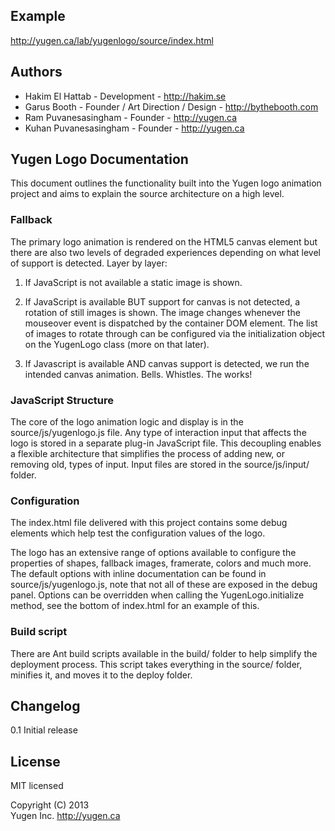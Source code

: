 ## Example
<http://yugen.ca/lab/yugenlogo/source/index.html>


## Authors
- Hakim El Hattab - Development - <http://hakim.se>
- Garus Booth - Founder / Art Direction / Design - <http://bythebooth.com>
- Ram Puvanesasingham - Founder -  <http://yugen.ca>
- Kuhan Puvanesasingham - Founder - <http://yugen.ca>


## Yugen Logo Documentation

This document outlines the functionality built into the Yugen logo animation project and aims to explain the source architecture on a high level.


### Fallback
The primary logo animation is rendered on the HTML5 canvas element but there are also two levels of degraded experiences depending on what level of support is detected. Layer by layer:


1. If JavaScript is not available a static image is shown.

2. If JavaScript is available BUT support for canvas is not detected, a rotation of still images is shown. The image changes whenever the mouseover event is dispatched by the container DOM element. The list of images to rotate through can be configured via the initialization object on the YugenLogo class (more on that later).

3. If Javascript is available AND canvas support is detected, we run the intended canvas animation. Bells. Whistles. The works!


### JavaScript Structure
The core of the logo animation logic and display is in the source/js/yugenlogo.js file. Any type of interaction input that affects the logo is stored in a separate plug-in JavaScript file. This decoupling enables a flexible architecture that simplifies the process of adding new, or removing old, types of input. Input files are stored in the source/js/input/ folder.


### Configuration
The index.html file delivered with this project contains some debug elements which help test the configuration values of the logo.

The logo has an extensive range of options available to configure the properties of shapes, fallback images, framerate, colors and much more. The default options with inline documentation can be found in source/js/yugenlogo.js, note that not all of these are exposed in the debug panel. Options can be overridden when calling the YugenLogo.initialize method, see the bottom of index.html for an example of this.


### Build script
There are Ant build scripts available in the build/ folder to help simplify the deployment process. This script takes everything in the source/ folder, minifies it, and moves it to the deploy folder.

## Changelog
0.1 Initial release


## License
MIT licensed

Copyright (C) 2013  
Yugen Inc. http://yugen.ca